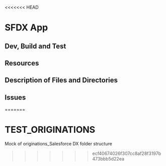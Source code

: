 <<<<<<< HEAD
# SFDX App

## Dev, Build and Test

## Resources

## Description of Files and Directories

## Issues
=======
# TEST_ORIGINATIONS
Mock of originations_Salesforce DX folder structure
>>>>>>> ecf40674026f307cc8af28f3197b473bbb5d22ea
